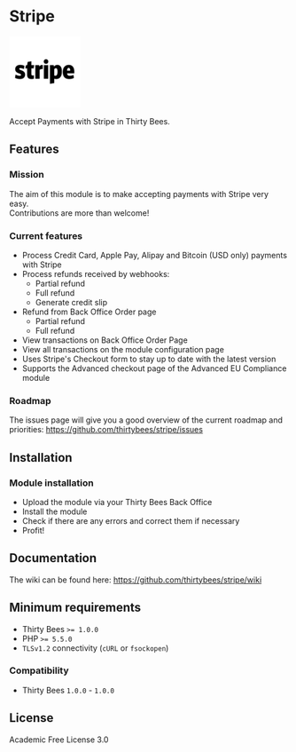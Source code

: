 # Stripe
![Stripe](/views/img/stripebtnlogo.png)

Accept Payments with Stripe in Thirty Bees.

## Features
### Mission
The aim of this module is to make accepting payments with Stripe very easy.  
Contributions are more than welcome!

### Current features
- Process Credit Card, Apple Pay, Alipay and Bitcoin (USD only) payments with Stripe
- Process refunds received by webhooks:
    - Partial refund
    - Full refund
    - Generate credit slip
- Refund from Back Office Order page
    - Partial refund
    - Full refund
- View transactions on Back Office Order Page
- View all transactions on the module configuration page
- Uses Stripe's Checkout form to stay up to date with the latest version
- Supports the Advanced checkout page of the Advanced EU Compliance module

### Roadmap
The issues page will give you a good overview of the current roadmap and priorities:
https://github.com/thirtybees/stripe/issues

## Installation
### Module installation
- Upload the module via your Thirty Bees Back Office
- Install the module
- Check if there are any errors and correct them if necessary
- Profit!

## Documentation
The wiki can be found here: https://github.com/thirtybees/stripe/wiki

## Minimum requirements
- Thirty Bees `>= 1.0.0`
- PHP `>= 5.5.0`
- `TLSv1.2` connectivity (`cURL` or `fsockopen`)

### Compatibility
- Thirty Bees `1.0.0` - `1.0.0`

## License
Academic Free License 3.0
